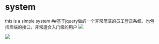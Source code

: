 # system
this is a simple system
##基于jquery做的一个非常简洁的员工登录系统，也包括后端的接口，非常适合入门级的用户
![](http://ss1.sinaimg.cn/large/006TPfjPgy1fqz59ivpn4j30un0ggq41.jpg)

![](http://ss1.sinaimg.cn/large/006TPfjPgy1fqz5btkt7cj30ul0hlgmt.jpg)
